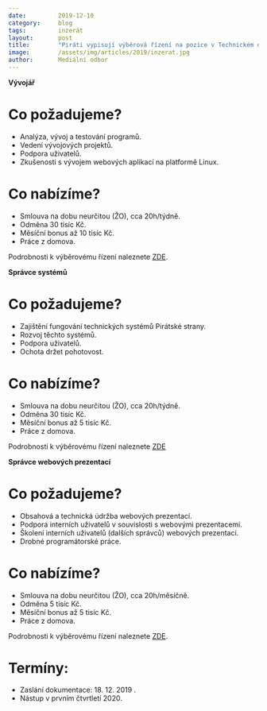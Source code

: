 ```yaml
---
date:         2019-12-10
category:     blog
tags:         inzerát
layout:       post
title:        "Piráti vypisují výběrová řízení na pozice v Technickém odboru"
image:        /assets/img/articles/2019/inzerat.jpg 
author:       Mediální odbor
---
```


**Vývojář**

# Co požadujeme?
* Analýza, vývoj a testování programů.
* Vedení vývojových projektů.
* Podpora uživatelů.
* Zkušenosti s vývojem webových aplikací na platformě Linux.

# Co nabízíme?
* Smlouva na dobu neurčitou (ŽO), cca 20h/týdně.
* Odměna 30 tisíc Kč.
* Měsíční bonus až 10 tisíc Kč.
* Práce z domova.

Podrobnosti k výběrovému řízení naleznete [ZDE](https://forum.pirati.cz/viewtopic.php?f=572&t=50141).

**Správce systémů**

# Co požadujeme?
* Zajištění fungování technických systémů Pirátské strany.
* Rozvoj těchto systémů.
* Podpora uživatelů.
* Ochota držet pohotovost.

# Co nabízíme?
* Smlouva na dobu neurčitou (ŽO), cca 20h/týdně.
* Odměna 30 tisíc Kč.
* Měsíční bonus až 5 tisíc Kč.
* Práce z domova.

Podrobnosti k výběrovému řízení naleznete [ZDE](https://forum.pirati.cz/viewtopic.php?f=572&t=50142)

**Správce webových prezentací**

# Co požadujeme?
* Obsahová a technická údržba webových prezentací.
* Podpora interních uživatelů v souvislosti s webovými prezentacemi.
* Školení interních uživatelů (dalších správců) webových prezentací.
* Drobné programátorské práce.

# Co nabízíme?
* Smlouva na dobu neurčitou (ŽO), cca 20h/měsíčně.
* Odměna 5 tisíc Kč.
* Měsíční bonus až 5 tisíc Kč.
* Práce z domova.

Podrobnosti k výběrovému řízení naleznete [ZDE](https://forum.pirati.cz/viewtopic.php?f=572&t=50143).

# Termíny:
* Zaslání dokumentace: 18. 12. 2019 .
* Nástup v prvním čtvrtletí 2020.
